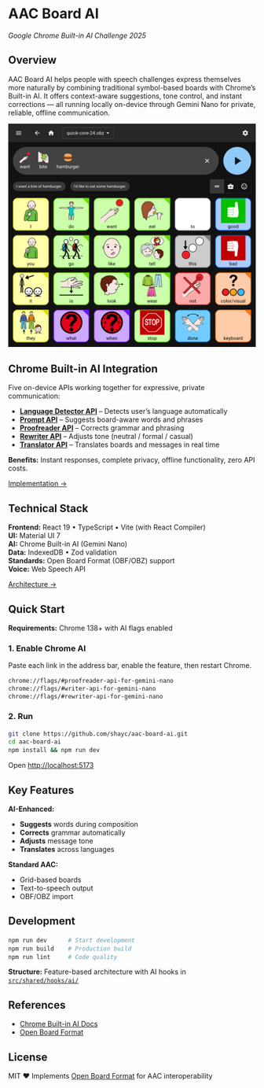 # AAC Board AI

_Google Chrome Built-in AI Challenge 2025_

## Overview

AAC Board AI helps people with speech challenges express themselves more naturally by combining traditional symbol-based boards with Chrome’s Built-in AI. It offers context-aware suggestions, tone control, and instant corrections — all running locally on-device through Gemini Nano for private, reliable, offline communication.

![AAC Board AI interface](screenshot.png)

## Chrome Built-in AI Integration

Five on-device APIs working together for expressive, private communication:

- **[Language Detector API](https://developer.chrome.com/docs/ai/language-detection)** – Detects user’s language automatically
- **[Prompt API](https://developer.chrome.com/docs/ai/prompt-api)** – Suggests board-aware words and phrases
- **[Proofreader API](https://developer.chrome.com/docs/ai/proofreader-api)** – Corrects grammar and phrasing
- **[Rewriter API](https://developer.chrome.com/docs/ai/rewriter-api)** – Adjusts tone (neutral / formal / casual)
- **[Translator API](https://developer.chrome.com/docs/ai/translator-api)** – Translates boards and messages in real time

**Benefits:** Instant responses, complete privacy, offline functionality, zero API costs.

[Implementation →](src/shared/hooks/ai/)

## Technical Stack

**Frontend:** React 19 • TypeScript • Vite (with React Compiler)  
**UI:** Material UI 7  
**AI:** Chrome Built-in AI (Gemini Nano)  
**Data:** IndexedDB • Zod validation  
**Standards:** Open Board Format (OBF/OBZ) support  
**Voice:** Web Speech API

[Architecture →](src/)

## Quick Start

**Requirements:** Chrome 138+ with AI flags enabled

### 1. Enable Chrome AI

Paste each link in the address bar, enable the feature, then restart Chrome.

```
chrome://flags/#proofreader-api-for-gemini-nano
chrome://flags/#writer-api-for-gemini-nano
chrome://flags/#rewriter-api-for-gemini-nano
```

### 2. Run

```bash
git clone https://github.com/shayc/aac-board-ai.git
cd aac-board-ai
npm install && npm run dev
```

Open [http://localhost:5173](http://localhost:5173)

## Key Features

**AI-Enhanced:**

- **Suggests** words during composition
- **Corrects** grammar automatically
- **Adjusts** message tone
- **Translates** across languages

**Standard AAC:**

- Grid-based boards
- Text-to-speech output
- OBF/OBZ import

## Development

```bash
npm run dev      # Start development
npm run build    # Production build
npm run lint     # Code quality
```

**Structure:** Feature-based architecture with AI hooks in [`src/shared/hooks/ai/`](src/shared/hooks/ai/)

## References

- [Chrome Built-in AI Docs](https://developer.chrome.com/docs/ai/built-in)
- [Open Board Format](https://www.openboardformat.org/)

## License

MIT ❤️ Implements [Open Board Format](https://www.openboardformat.org/) for AAC interoperability

